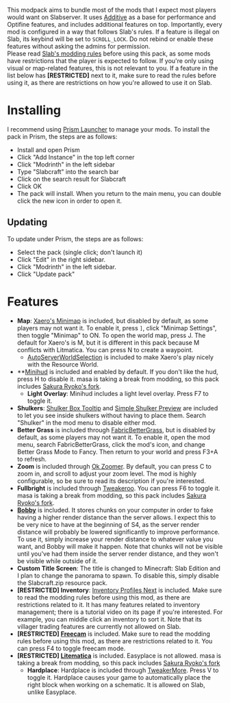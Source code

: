 This modpack aims to bundle most of the mods that I expect most players would want on Slabserver. It uses [Additive](https://modrinth.com/modpack/additive) as a base for performance and Optifine features, and includes additional features on top. Importantly, every mod is configured in a way that follows Slab's rules. If a feature is illegal on Slab, its keybind will be set to `SCROLL_LOCK`. Do not rebind or enable these features without asking the admins for permission.  
Please read [Slab's modding rules](https://github.com/Slabserver/Slabserver-Documentation/wiki/Client-Mods) before using this pack, as some mods have restrictions that the player is expected to follow. If you're only using visual or map-related features, this is not relevant to you. If a feature in the list below has **[RESTRICTED]** next to it, make sure to read the rules before using it, as there are restrictions on how you're allowed to use it on Slab.

# Installing

I recommend using [Prism Launcher](https://prismlauncher.org/) to manage your mods. To install the pack in Prism, the steps are as follows:  

- Install and open Prism  
- Click "Add Instance" in the top left corner  
- Click "Modrinth" in the left sidebar  
- Type "Slabcraft" into the search bar  
- Click on the search result for Slabcraft  
- Click OK  
- The pack will install. When you return to the main menu, you can double click the new icon in order to open it.  

## Updating

To update under Prism, the steps are as follows:

- Select the pack (single click; don't launch it)
- Click "Edit" in the right sidebar.
- Click "Modrinth" in the left sidebar.
- Click "Update pack"

# Features

- **Map**: [Xaero's Minimap](https://modrinth.com/mod/xaeros-minimap) is included, but disabled by default, as some players may not want it. To enable it, press `]`, click "Minimap Settings", then toggle "Minimap" to ON. To open the world map, press J. The default for Xaero's is M, but it is different in this pack because M conflicts with Litmatica. You can press N to create a waypoint.  
  - [AutoServerWorldSelection](https://github.com/TheMrEngMan/AutoServerWorldSelection) is included to make Xaero's play nicely with the Resource World.
- **[Minihud](https://modrinth.com/mod/minihud) is included and enabled by default. If you don't like the hud, press H to disable it. masa is taking a break from modding, so this pack includes [Sakura Ryoko's fork](https://github.com/sakura-ryoko/minihud).
  - **Light Overlay**: Minihud includes a light level overlay. Press F7 to toggle it.
- **Shulkers**: [Shulker Box Tooltip](https://modrinth.com/mod/shulkerboxtooltip) and [Simple Shulker Preview](https://modrinth.com/mod/simple-shulker-preview) are included to let you see inside shulkers without having to place them. Search "Shulker" in the mod menu to disable either mod.  
- **Better Grass** is included through [FabricBetterGrass](https://modrinth.com/mod/fabricbettergrass), but is disabled by default, as some players may not want it. To enable it, open the mod menu, search FabricBetterGrass, click the mod's icon, and change Better Grass Mode to Fancy. Then return to your world and press F3+A to refresh.  
- **Zoom** is included through [Ok Zoomer](https://modrinth.com/mod/ok-zoomer). By default, you can press C to zoom in, and scroll to adjust your zoom level. The mod is highly configurable, so be sure to read its description if you're interested.  
- **Fullbright** is included through [Tweakeroo](https://modrinth.com/mod/tweakeroo). You can press F6 to toggle it. masa is taking a break from modding, so this pack includes [Sakura Ryoko's fork](https://github.com/sakura-ryoko/tweakeroo).
- **[Bobby](https://modrinth.com/mod/bobby)** is included. It stores chunks on your computer in order to fake having a higher render distance than the server allows. I expect this to be very nice to have at the beginning of S4, as the server render distance will probably be lowered significantly to improve performance. To use it, simply increase your render distance to whatever value you want, and Bobby will make it happen. Note that chunks will not be visible until you've had them inside the server render distance, and they won't be visible while outside of it.
- **Custom Title Screen**: The title is changed to Minecraft: Slab Edition and I plan to change the panorama to spawn. To disable this, simply disable the Slabcraft.zip resource pack.
- **[RESTRICTED] Inventory**: [Inventory Profiles Next](https://modrinth.com/mod/inventory-profiles-next) is included. Make sure to read the modding rules before using this mod, as there are restrictions related to it. It has many features related to inventory management; there is a tutorial video on its page if you're interested. For example, you can middle click an inventory to sort it. Note that its villager trading features are currently not allowed on Slab.  
- **[RESTRICTED] [Freecam](https://github.com/MinecraftFreecam/Freecam)** is included. Make sure to read the modding rules before using this mod, as there are restrictions related to it. You can press F4 to toggle freecam mode.
- **[RESTRICTED] [Litematica](https://modrinth.com/mod/litematica)** is included. Easyplace is not allowed. masa is taking a break from modding, so this pack includes [Sakura Ryoko's fork](https://github.com/sakura-ryoko/litematica)
  - **Hardplace**: Hardplace is included through [TweakerMore](https://modrinth.com/mod/tweakermore). Press V to toggle it. Hardplace causes your game to automatically place the right block when working on a schematic. It is allowed on Slab, unlike Easyplace.

